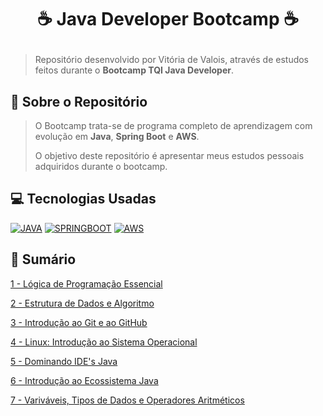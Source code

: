# <p align="center"> ☕ Java Developer Bootcamp ☕
> Repositório desenvolvido por Vitória de Valois, através de estudos feitos durante o **Bootcamp TQI Java Developer**.

## 📌 Sobre o Repositório
> O Bootcamp trata-se de programa completo de aprendizagem com evolução em **Java**, **Spring Boot** e **AWS**. 
>
> O objetivo deste repositório é apresentar meus estudos pessoais adquiridos durante o bootcamp.

## 💻 Tecnologias Usadas
[![JAVA](https://img.shields.io/badge/Java-ED8B00?style=for-the-badge&logo=java&logoColor=white)](#)
[![SPRINGBOOT](https://img.shields.io/badge/Spring_Boot-F2F4F9?style=for-the-badge&logo=spring-boot)](#)
[![AWS](https://img.shields.io/badge/Amazon_AWS-232F3E?style=for-the-badge&logo=amazon-aws&logoColor=white)](#)


## 📑 Sumário
[1 - Lógica de Programação Essencial](https://github.com/vitoriadevalois/java-developer-bootcamp/blob/main/conteudos/logica-programacao.md)

[2 - Estrutura de Dados e Algoritmo](https://github.com/vitoriadevalois/java-developer-bootcamp/blob/main/conteudos/estrutura-dados-algoritmo.md)

[3 - Introdução ao Git e ao GitHub](https://github.com/vitoriadevalois/java-developer-bootcamp/blob/main/conteudos/git-github.md)

[4 - Linux: Introdução ao Sistema Operacional](https://github.com/vitoriadevalois/java-developer-bootcamp/blob/main/conteudos/linux.md)

[5 - Dominando IDE's Java](https://github.com/vitoriadevalois/java-developer-bootcamp/blob/main/conteudos/IDEjava.md)
  
[6 - Introdução ao Ecossistema Java](https://github.com/vitoriadevalois/java-developer-bootcamp/blob/main/conteudos/ecossistemajava.md)

[7 - Variváveis, Tipos de Dados e Operadores Aritméticos](https://github.com/vitoriadevalois/java-developer-bootcamp/blob/main/conteudos/variaveis-dados-operadores.md) 
